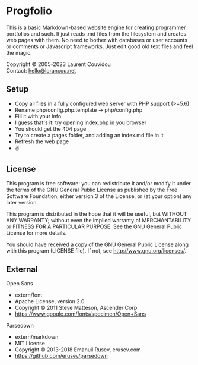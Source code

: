 Progfolio
================================================================================

This is a basic Markdown-based website engine for creating programmer
portfolios and such. It just reads .md files from the filesystem and creates web
pages with them. No need to bother with databases or user accounts or comments
or Javascript frameworks. Just edit good old text files and feel the magic.

Copyright © 2005-2023 Laurent Couvidou  
Contact: <hello@lorancou.net>

Setup
--------------------------------------------------------------------------------

- Copy all files in a fully configured web server with PHP support (>=5.6)
- Rename php/config.php.template → php/config.php
- Fill it with your info
- I guess that's it: try opening index.php in you browser
- You should get the 404 page
- Try to create a pages folder, and adding an index.md file in it
- Refresh the web page
- ✌ 

License
--------------------------------------------------------------------------------

This program is free software: you can redistribute it and/or modify it under
the terms of the GNU General Public License as published by the Free Software
Foundation, either version 3 of the License, or (at your option) any later
version.

This program is distributed in the hope that it will be useful, but WITHOUT ANY
WARRANTY; without even the implied warranty of MERCHANTABILITY or FITNESS FOR A
PARTICULAR PURPOSE.  See the GNU General Public License for more details.

You should have received a copy of the GNU General Public License along with
this program (LICENSE file). If not, see <http://www.gnu.org/licenses/>.

External
--------------------------------------------------------------------------------

Open Sans
- extern/font
- Apache License, version 2.0
- Copyright © 2011 Steve Matteson, Ascender Corp
- <https://www.google.com/fonts/specimen/Open+Sans>

Parsedown
- extern/markdown
- MIT License
- Copyright © 2013-2018 Emanuil Rusev, erusev.com
- <https://github.com/erusev/parsedown>
